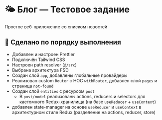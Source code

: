 # 🌤️ Блог — Тестовое задание 

Простое веб-приложение со списком новостей
 
 ## 📌 Сделано по порядку выполнения

- Добавлен и настроен Prettier
- Подключён Tailwind CSS
- Настроен path resolver (`@/src`)
- Выбрана архитектура FSD
- Создан слой `app`, добавлены глобальные провайдеры
- Реализован custom `Router` с HOC `withRouter`, добавлен слой `pages` и страница `not-found`
- Создан слой `entities` с ресурсом `post`
  - В `post/model` реализованы actions, reducers и selectors для кастомного Redux-хранилища (на базе `useReducer` + `useContext`)
 - добавлен state-manager на основе `useReducer` и `useContext` в архитектурном стиле Redux (разделение на actions, reducer, store)
